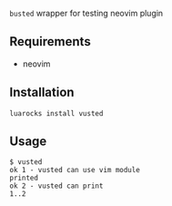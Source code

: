 `busted` wrapper for testing neovim plugin

## Requirements
- neovim

## Installation

`luarocks install vusted`

## Usage

```console
$ vusted
ok 1 - vusted can use vim module
printed
ok 2 - vusted can print
1..2
```
